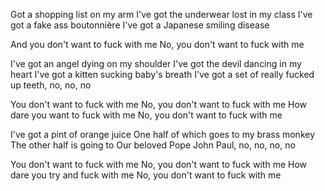 Got a shopping list on my arm
I've got the underwear lost in my class
I've got a fake ass boutonnière
I've got a Japanese smiling disease

And you don't want to fuck with me
No, you don't want to fuck with me

I've got an angel dying on my shoulder
I've got the devil dancing in my heart
I've got a kitten sucking baby's breath
I've got a set of really fucked up teeth, no, no, no

You don't want to fuck with me
No, you don't want to fuck with me
How dare you want to fuck with me
No, you don't want to fuck with me

I've got a pint of orange juice
One half of which goes to my brass monkey
The other half is going to
Our beloved Pope John Paul, no, no, no, no

You don't want to fuck with me
No, you don't want to fuck with me
How dare you try and fuck with me
No, you don't want to fuck with me


